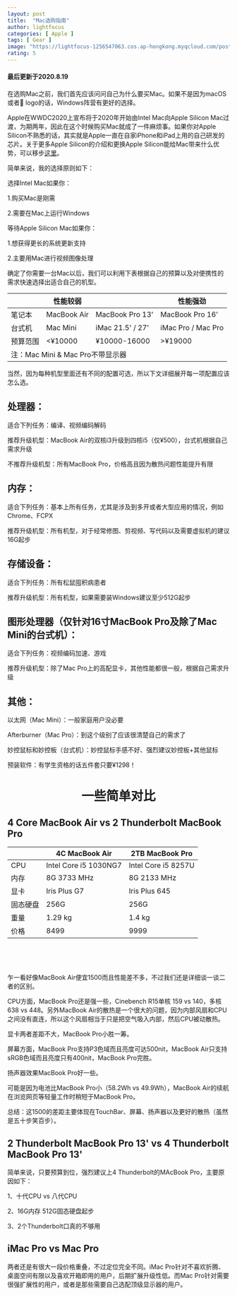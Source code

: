 ```yaml
---
layout: post
title:  "Mac选购指南"
author: lightfocus
categories: [ Apple ]
tags: [ Gear ]
image: "https://lightfocus-1256547063.cos.ap-hongkong.myqcloud.com/posts/cover/mac_family.jpg"
rating: 5
---
```

<h4>最后更新于2020.8.19</h4>
在选购Mac之前，我们首先应该问问自己为什么要买Mac。如果不是因为macOS或者 logo的话，Windows阵营有更好的选择。

Apple在WWDC2020上宣布将于2020年开始由Intel Mac向Apple Silicon Mac过渡，为期两年，因此在这个时候购买Mac就成了一件麻烦事。如果你对Apple Silicon不熟悉的话，其实就是Apple一直在自家iPhone和iPad上用的自己研发的芯片。关于更多Apple Silicon的介绍和更换Apple Silicon能给Mac带来什么优势，可以移步<a href="https://lightfocus.github.io/blog/Apple-Silicon">这里</a>。

简单来说，我的选择原则如下：

选择Intel Mac如果你：

1.购买Mac是刚需

2.需要在Mac上运行Windows

等待Apple Silicon Mac如果你：

1.想获得更长的系统更新支持

2.主要用Mac进行视频图像处理


确定了你需要一台Mac以后，我们可以利用下表根据自己的预算以及对便携性的需求快速选择出适合自己的机型。
<div class="table-container">
<table class="table">
<thead class="table-header">
<tr>
<th class="header-item"></th>
<th class="header-item">性能较弱</th>
<th class="header-item"></th>
<th class="header-item">性能强劲</th>
</tr>
</thead>
<tbody>
<tr class="tabel-row">
<td class="table-data">笔记本</td>
<td class="table-data">MacBook Air</td>
<td class="table-data">MacBook Pro 13'</td>
<td class="table-data">MacBook Pro 16'</td>
</tr>
<tr class="tabel-row">
<td class="table-data">台式机</td>
<td class="table-data">Mac Mini</td>
<td class="table-data">iMac 21.5' / 27'</td>
<td class="table-data">iMac Pro / Mac Pro</td>
</tr>
<tr class="tabel-row">
<td class="table-data">预算范围</td>
<td class="table-data">&lt;¥10000</td>
<td class="table-data">¥10000-16000</td>
<td class="table-data">&gt;¥19000</td>
</tr>
<tr class="tabel-row">
<td colspan="4" class="table-data">注：Mac Mini &amp; Mac Pro不带显示器</td>
</tr>
</tbody>
</table>
</div>
当然，因为每种机型里面还有不同的配置可选，所以下文详细展开每一项配置应该怎么选。
<h2>处理器：</h2>
适合下列任务：编译、视频编码解码

推荐升级机型：MacBook Air的双核i3升级到四核i5（仅¥500），台式机根据自己需求升级

不推荐升级机型：所有MacBook Pro，价格高且因为散热问题性能提升有限
<h2>内存：</h2>
适合下列任务：基本上所有任务，尤其是涉及到多开或者大型应用的情况，例如Chrome、FCPX

推荐升级机型：所有机型，对于经常修图、剪视频、写代码以及需要虚拟机的建议16G起步
<h2>存储设备：</h2>
适合下列任务：所有松鼠囤积病患者

推荐升级机型：所有机型，如果需要装Windows建议至少512G起步
<h2>图形处理器（仅针对16寸MacBook Pro及除了Mac Mini的台式机）：</h2>
适合下列任务：视频编码加速、游戏

推荐升级机型：除了Mac Pro上的高配显卡，其他性能都很一般，根据自己需求升级
<h2>其他：</h2>
以太网（Mac Mini）：一般家庭用户没必要

Afterburner（Mac Pro）：到这个级别了应该很清楚自己的需求了

妙控鼠标和妙控板（台式机）：妙控鼠标手感不好、强烈建议妙控板+其他鼠标

预装软件：有学生资格的话五件套只要¥1298！

<h1 style="text-align: center;">一些简单对比</h1>
<h2>4 Core MacBook Air vs 2 Thunderbolt MacBook Pro</h2>
<div class="table-container">
<table class="table">
<thead class="table-header">
<tr>
<th class="header-item"></th>
<th class="header-item">4C MacBook Air</th>
<th class="header-item">2TB MacBook Pro</th>
</tr>
</thead>
<tbody>
<tr class="table-row">
<td class="table-data">CPU</td>
<td class="table-data">Intel Core i5 1030NG7</td>
<td class="table-data">Intel Core i5 8257U</td>
</tr>
<tr class="table-row">
<td class="table-data">内存</td>
<td class="table-data">8G 3733 MHz</td>
<td class="table-data">8G 2133 MHz</td>
</tr>
<tr class="table-row">
<td class="table-data">显卡</td>
<td class="table-data">Iris Plus G7</td>
<td class="table-data">Iris Plus 645</td>
</tr>
<tr class="table-row">
<td class="table-data">固态硬盘</td>
<td class="table-data">256G</td>
<td class="table-data">256G</td>
</tr>
<tr class="table-row">
<td class="table-data">重量</td>
<td class="table-data">1.29 kg</td>
<td class="table-data">1.4 kg</td>
</tr>
<tr class="table-row">
<td class="table-data">价格</td>
<td class="table-data">8499</td>
<td class="table-data">9999</td>
</tr>
</tbody>
</table>
</div>
&nbsp;

&nbsp;

乍一看好像MacBook Air便宜1500而且性能差不多，不过我们还是详细谈一谈二者的区别。

CPU方面，MacBook Pro还是强一些，Cinebench R15单核 159 vs 140，多核 638 vs 448。另外MacBook Air的散热是一个很大的问题，因为内部风扇和CPU之间没有直连，所以这个风扇相当于只是把空气吸入内部，然后CPU被动散热。

显卡两者差距不大，MacBook Pro小胜一筹。

屏幕方面，MacBook Pro支持P3色域而且亮度可达500nit，MacBook Air只支持sRGB色域而且亮度只有400nit，MacBook Pro完胜。

扬声器效果MacBook Pro好一些。

可能是因为电池比MacBook Pro小（58.2Wh vs 49.9Wh），MacBook Air的续航在浏览网页等轻量工作时稍短于MacBook Pro。

总结：这1500的差距主要体现在TouchBar、屏幕、扬声器以及更好的散热（虽然是五十步笑百步）。
<h2>2 Thunderbolt MacBook Pro 13' vs 4 Thunderbolt MacBook Pro 13'</h2>
简单来说，只要预算到位，强烈建议上4 Thunderbolt的MAcBook Pro，主要原因如下：

1、十代CPU vs 八代CPU

2、16G内存 512G固态硬盘起步

3、2个Thunderbolt口真的不够用
<h2>iMac Pro vs Mac Pro</h2>
两者还是有很大一段价格重叠，不过定位完全不同。iMac Pro针对不喜欢折腾、桌面空间有限以及喜欢开箱即用的用户，后期扩展升级性低。而Mac Pro针对需要很强扩展性的用户，或者是那些需要自己选配顶级显示器的用户。